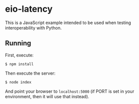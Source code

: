 # eio-latency

This is a JavaScript example intended to be used when testing interoperability with Python.

## Running

First, execute:

```
$ npm install
```

Then execute the server:

```
$ node index
```

And point your browser to `localhost:5000` (if PORT is set in your environment, then it will use that instead).
